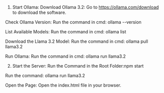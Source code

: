 1. Start Ollama:
Download Ollama 3.2:
Go to https://ollama.com/download to download the software.

Check Ollama Version:
Run the command in cmd:
ollama --version

List Available Models:
Run the command in cmd:
ollama list

Download the Llama 3.2 Model:
Run the command in cmd:
ollama pull llama3.2

Run Ollama:
Run the command in cmd:
ollama run llama3.2

2. Start the Server:
Run the Command in the Root Folder:npm start

Run the command:
ollama run llama3.2

Open the Page:
Open the index.html file in your browser.
